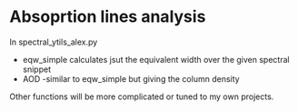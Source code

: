# Absoprtion lines analysis
In spectral_ytils_alex.py
- eqw_simple calculates jsut the equivalent width over the given spectral snippet
- AOD -similar to eqw_simple but giving the column density

Other functions will be more complicated or tuned to my own projects.
